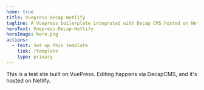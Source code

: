 ```yaml
---
home: true
title: Vuepress-Decap-Netlify
tagline: A Vuepress boilerplate integrated with Decap CMS hosted on Netlify
heroText: Vuepress-Decap-Netlify
heroImage: hero.png
actions:
  - text: Set up this template
    link: /template
    type: primary
---
```


<div class="center">
<div class="spaced">
  This is a test site built on VuePress. Editing happens via DecapCMS, and it's hosted on Netlify.
</div>
</div>
</div>
